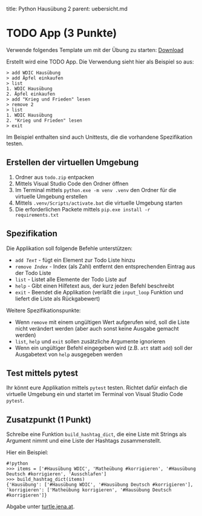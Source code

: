 title: Python Hausübung 2
parent: uebersicht.md

# TODO App (3 Punkte)

Verwende folgendes Template um mit der Übung zu starten: [Download]({filename}todo.zip)

Erstellt wird eine TODO App. Die Verwendung sieht hier als Beispiel so aus:

    > add WDIC Hausübung
    > add Äpfel einkaufen
    > list
    1. WDIC Hausübung
    2. Äpfel einkaufen
    > add "Krieg und Frieden" lesen
    > remove 2
    > list
    1. WDIC Hausübung
    2. "Krieg und Frieden" lesen
    > exit

Im Beispiel enthalten sind auch Unittests, die die vorhandene Spezifikation testen.

## Erstellen der virtuellen Umgebung

1. Ordner aus <code>todo.zip</code> entpacken
1. Mittels Visual Studio Code den Ordner öffnen
1. Im Terminal mittels <code>python.exe -m venv .venv</code> den Ordner für die virtuelle Umgebung erstellen
1. Mittels <code>.venv/Scripts/activate.bat</code> die virtuelle Umgebung starten
1. Die erforderlichen Packete mittels <code>pip.exe install -r requirements.txt</code>

## Spezifikation

Die Applikation soll folgende Befehle unterstützen:

* <code>add *Text*</code> - fügt ein Element zur Todo Liste hinzu
* <code>remove *Index*</code> - Index (als Zahl) entfernt den entsprechenden Eintrag aus der Todo Liste
* <code>list</code> - Listet alle Elemente der Todo Liste auf
* <code>help</code> - Gibt einen Hilfetext aus, der kurz jeden Befehl beschreibt
* <code>exit</code> - Beendet die Applikation (verläßt die <code>input_loop</code> Funktion und liefert die Liste als Rückgabewert)

Weitere Spezifikationspunkte:

* Wenn <code>remove</code> mit einem ungültigen Wert aufgerufen wird, soll die Liste nicht verändert werden (aber auch sonst keine Ausgabe gemacht werden)
* <code>list</code>, <code>help</code> und <code>exit</code> sollen zusätzliche Argumente ignorieren
* Wenn ein ungültiger Befehl eingegeben wird (z.B. <code>att</code> statt <code>add</code>) soll der Ausgabetext von <code>help</code> ausgegeben werden

## Test mittels pytest

Ihr könnt eure Applikation mittels <code>pytest</code> testen. Richtet dafür einfach die virtuelle Umgebung ein und startet im Terminal von Visual Studio Code <code>pytest</code>.

## Zusatzpunkt (1 Punkt)

Schreibe eine Funktion <code>build_hashtag_dict</code>, die eine Liste mit Strings als Argument nimmt und eine Liste der Hashtags zusammenstellt.

Hier ein Beispiel:

    #!python
    >>> items = ['#Hausübung WDIC', 'Matheübung #korrigieren', '#Hausübung Deutsch #korrigieren', 'Ausschlafen']
    >>> build_hashtag_dict(items)
    {'Hausübung': ['#Hausübung WDIC', '#Hausübung Deutsch #korrigieren'], 'korrigieren': ['Matheübung korrigieren', '#Hausübung Deutsch #korrigieren']}

Abgabe unter [turtle.jena.at](https://turtle.jena.at/s/kEreC5sxGKqERXK).